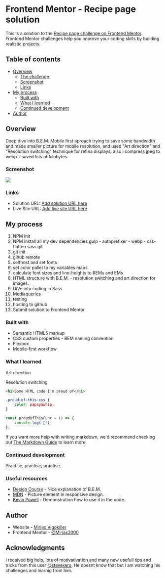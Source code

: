 <!-- @format -->

# Frontend Mentor - Recipe page solution

This is a solution to the [Recipe page challenge on Frontend Mentor](https://www.frontendmentor.io/challenges/recipe-page-KiTsR8QQKm). Frontend Mentor challenges help you improve your coding skills by building realistic projects.

## Table of contents

-   [Overview](#overview)
    -   [The challenge](#the-challenge)
    -   [Screenshot](#screenshot)
    -   [Links](#links)
-   [My process](#my-process)
    -   [Built with](#built-with)
    -   [What I learned](#what-i-learned)
    -   [Continued development](#continued-development)
-   [Author](#author)

## Overview

Deep dive into B.E.M.
Mobile first aproach
trying to save some bandwidth and made smaller picture for mobile resolution, and used "Art direction" and "Resolution switching" technique for retina displays.
also i compress jpeg to webp.
i saved lots of kilobytes.

### Screenshot

![](./screenshot.jpg)

### Links

-   Solution URL: [Add solution URL here](https://your-solution-url.com)
-   Live Site URL: [Add live site URL here](https://your-live-site-url.com)

## My process

1. NPM init
2. NPM install all my dev dependencies
   gulp - autoprefixer - webp - css-flatten
   sass
   git
3. git init
4. gihub remote
5. selfhost and set fonts
6. set color pallet to my variables maps
7. calculate font sizes and line-heights to REMs and EMs
8. HTML structure with B.E.M. - resolution switching and art direction for images.
9. DiVe into coding in Sass
10. Mediaqueries
11. testing
12. hosting to github
13. Submit solution to Frontend Mentor

### Built with

-   Semantic HTML5 markup
-   CSS custom properties - BEM naming convention
-   Flexbox
-   Mobile-first workflow

### What I learned

<p>Art direction</p>
<p>Resolution switching</p>

```html
<h1>Some HTML code I'm proud of</h1>
```

```css
.proud-of-this-css {
    color: papayawhip;
}
```

```js
const proudOfThisFunc = () => {
    console.log('🎉');
};
```

If you want more help with writing markdown, we'd recommend checking out [The Markdown Guide](https://www.markdownguide.org/) to learn more.

### Continued development

Practise, practise, practise.

### Useful resources

-   [Design Course](https://www.youtube.com/watch?v=er1JEDuPbZQ&t=2s&ab_channel=DesignCourse) - Nice explanation of B.E.M.
-   [MDN](https://developer.mozilla.org/en-US/docs/Learn/HTML/Multimedia_and_embedding/Responsive_images) - Picture element in responsive design.
-   [Kevin Powell](https://www.youtube.com/watch?v=Rik3gHT24AM&t=979s&ab_channel=KevinPowell) - Demonstration how to use it in the code.

## Author

-   Website - [Mirjax Vigokiller](https://github.com/Mirjax2000)
-   Frontend Mentor - [@Mirjax2000](https://www.frontendmentor.io/profile/Mirjax2000)

## Acknowledgments

I received big help, lots of motivativation and many new usefull tips and tricks from this user [@stevexero](https://www.frontendmentor.io/profile/stevexero), He doesnt know that but i am watching his challenges and learnig from him.
